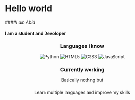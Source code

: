 # Hello world

####_I am Abid_


#### I am a student and Devoloper 

<h3 align="center">Languages i know<br></h3>
<p align="center">
  <img alt="Python" src="https://img.shields.io/badge/-Python-23272A?style=flat&logo=python">
  <img alt="HTML5" src="https://img.shields.io/badge/-HTML5-23272A?style=flat&logo=html5">
  <img alt="CSS3" src="https://img.shields.io/badge/-CSS3-23272A?style=flat&logo=css3">
  <img alt="JavaScript" src="https://img.shields.io/badge/-JavaScript-23272A?style=flat&logo=javascript">
</p>

<h3 align="center">Currently working<br></h3>
<p align="center">Basically nothing but </p>

<h3 align="center"Future Goals<br></h3>
<p align="center">Learn multiple languages and improve my skills </p>

